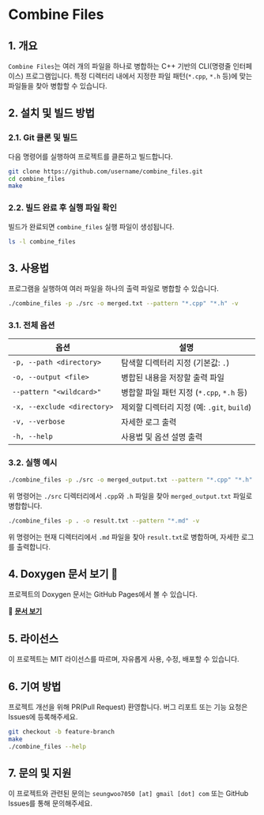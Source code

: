# Combine Files

## 1. 개요

`Combine Files`는 여러 개의 파일을 하나로 병합하는 C++ 기반의 CLI(명령줄 인터페이스) 프로그램입니다. 특정 디렉터리 내에서 지정한 파일 패턴(`*.cpp`, `*.h` 등)에 맞는 파일들을 찾아 병합할 수 있습니다.

## 2. 설치 및 빌드 방법

### 2.1. Git 클론 및 빌드

다음 명령어를 실행하여 프로젝트를 클론하고 빌드합니다.

```bash
git clone https://github.com/username/combine_files.git
cd combine_files
make
```

### 2.2. 빌드 완료 후 실행 파일 확인

빌드가 완료되면 `combine_files` 실행 파일이 생성됩니다.

```bash
ls -l combine_files
```

## 3. 사용법

프로그램을 실행하여 여러 파일을 하나의 출력 파일로 병합할 수 있습니다.

```bash
./combine_files -p ./src -o merged.txt --pattern "*.cpp" "*.h" -v
```

### 3.1. 전체 옵션
| 옵션 | 설명 |
|------|------|
| `-p, --path <directory>` | 탐색할 디렉터리 지정 (기본값: `.`) |
| `-o, --output <file>` | 병합된 내용을 저장할 출력 파일 |
| `--pattern "<wildcard>"` | 병합할 파일 패턴 지정 (`*.cpp`, `*.h` 등) |
| `-x, --exclude <directory>` | 제외할 디렉터리 지정 (예: `.git`, `build`) |
| `-v, --verbose` | 자세한 로그 출력 |
| `-h, --help` | 사용법 및 옵션 설명 출력 |

### 3.2. 실행 예시

```bash
./combine_files -p ./src -o merged_output.txt --pattern "*.cpp" "*.h"
```

위 명령어는 `./src` 디렉터리에서 `.cpp`와 `.h` 파일을 찾아 `merged_output.txt` 파일로 병합합니다.

```bash
./combine_files -p . -o result.txt --pattern "*.md" -v
```

위 명령어는 현재 디렉터리에서 `.md` 파일을 찾아 `result.txt`로 병합하며, 자세한 로그를 출력합니다.

## 4. Doxygen 문서 보기 📄 

프로젝트의 Doxygen 문서는 GitHub Pages에서 볼 수 있습니다.  

🔗 **[문서 보기](https://seungwoo7050.github.io/combine_files/)**

## 5. 라이선스

이 프로젝트는 MIT 라이선스를 따르며, 자유롭게 사용, 수정, 배포할 수 있습니다.

## 6. 기여 방법

프로젝트 개선을 위해 PR(Pull Request) 환영합니다. 버그 리포트 또는 기능 요청은 Issues에 등록해주세요.

```bash
git checkout -b feature-branch
make
./combine_files --help
```

## 7. 문의 및 지원

이 프로젝트와 관련된 문의는 `seungwoo7050 [at] gmail [dot] com` 또는 GitHub Issues를 통해 문의해주세요.
